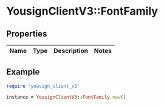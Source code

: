 # YousignClientV3::FontFamily

## Properties

| Name | Type | Description | Notes |
| ---- | ---- | ----------- | ----- |

## Example

```ruby
require 'yousign_client_v3'

instance = YousignClientV3::FontFamily.new()
```

